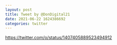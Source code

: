 ```yaml
--- 
layout: post 
title: Tweet by @DonDigital21 
date: 2021-06-22 1624386692 
categories: twitter 
--- 
```

https://twitter.com/o/status/1407405889523494912